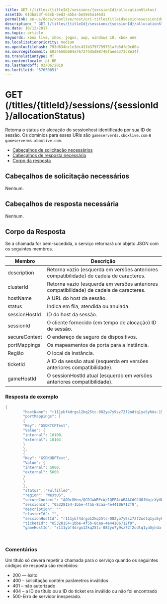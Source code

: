 ```yaml
---
title: GET (/titles/{titleId}/sessions/{sessionId}/allocationStatus)
assetID: 613ba53f-03cb-5ed3-a5ba-be59e5a146d1
permalink: en-us/docs/xboxlive/rest/uri-titlestitleidsessionssessionidallocationstatus-get.html
description: " GET (/titles/{titleId}/sessions/{sessionId}/allocationStatus)"
ms.date: 10/12/2017
ms.topic: article
keywords: xbox live, xbox, jogos, uwp, windows 10, xbox one
ms.localizationpriority: medium
ms.openlocfilehash: 793d634bc1e3dc431b3797759751afb6dfd9c00a
ms.sourcegitcommit: b034650b684a767274d5d88746faeea373c8e34f
ms.translationtype: MT
ms.contentlocale: pt-BR
ms.lasthandoff: 03/06/2019
ms.locfileid: "57650851"
---
```

# <a name="get-titlestitleidsessionssessionidallocationstatus"></a>GET (/titles/{titleId}/sessions/{sessionId}/allocationStatus)
Retorna o status de alocação do sessionhost identificado por sua ID de sessão. Os domínios para esses URIs são `gameserverds.xboxlive.com` e `gameserverms.xboxlive.com`.
 
  * [Cabeçalhos de solicitação necessários](#ID4E4)
  * [Cabeçalhos de resposta necessária](#ID4EEB)
  * [Corpo da resposta](#ID4ELB)
 
<a id="ID4E4"></a>

 
## <a name="required-request-headers"></a>Cabeçalhos de solicitação necessários
 
Nenhum.
  
<a id="ID4EEB"></a>

 
## <a name="required-response-headers"></a>Cabeçalhos de resposta necessária
 
Nenhum.
  
<a id="ID4ELB"></a>

 
## <a name="response-body"></a>Corpo da Resposta
 
Se a chamada for bem-sucedida, o serviço retornará um objeto JSON com os seguintes membros.
 
| Membro| Descrição| 
| --- | --- | 
| description| Retorna vazio (esquerda em versões anteriores compatibilidade) de cadeia de caracteres.| 
| clusterId| Retorna vazio (esquerda em versões anteriores compatibilidade) de cadeia de caracteres.| 
| hostName| A URL do host da sessão.| 
| status| Indica em fila, atendida ou anulada.| 
| sessionHostId| ID do host da sessão.| 
| sessionId| O cliente fornecido (em tempo de alocação) ID de sessão.| 
| secureContext| O endereço de seguro de dispositivos.| 
| portMappings| Os mapeamentos de porta para a instância.| 
| Região| O local da instância.| 
| ticketId| A ID da sessão atual (esquerda em versões anteriores compatibilidade).| 
| gameHostId| O sessionHostId atual (esquerdo em versões anteriores compatibilidade).| 
 
<a id="ID4EGD"></a>

 
### <a name="sample-response"></a>Resposta de exemplo
 

```cpp
{
        "hostName": "r111ybf4drgo12kq25tc-082yo7y9sz72f2odtq1ya5yhda-155169995-ncus.cloudapp.net",
        "portMappings": [
        {
        "Key": "GSDKTCPTest",
        "Value": {
        "internal": 10100,
        "external": 10103
        }
        },
        {
        "Key": "GSDKUDPTest",
        "Value": {
        "internal": 5000,
        "external": 5000
        }
        }
        ],
        "status",:"Fulfilled",
        "region": "WestUS",
        "secureContext": "AQDc8Hen/QCDJwWRPcW/1QEEAiABAACdOJU8JNujcXyUPwUBCnue+g==",
        "sessionId": "05328154-1bbe-4f5b-8caa-4e44106712f9",
        "description": "",
        "clusterId": "",
        "sessionHostId": "r111ybf4drgo12kq25tc-082yo7y9sz72f2odtq1ya5yhda-155169995-ncus.GSDKAgent_IN_0.0",
        "ticketId": "05328154-1bbe-4f5b-8caa-4e44106712f9",
        "gameHostId": "r111ybf4drgo12kq25tc-082yo7y9sz72f2odtq1ya5yhda-155169995-ncus.GSDKAgent_IN_0.0"

      
```

  
<a id="remarks"></a>

 
### <a name="remarks"></a>Comentários
 
Um título só deverá repetir a chamada para o serviço quando os seguintes códigos de resposta são recebidos:
 
   * 200 — êxito 
   * 400 – solicitação contém parâmetros inválidos 
   * 401 – não autorizado 
   * 404 – a ID de título ou a ID do ticket era inválido ou não foi encontrado 
   * 500-Erro de servidor inesperado. 
    
